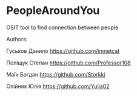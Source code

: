 # PeopleAroundYou
OSIT tool to find connection between people

Authors:

Гуськов Данило https://github.com/imnetcat

Поліщук Степан https://github.com/Professor108

Маїк Богдан https://github.com/Storkki

Олійник Юлія https://github.com/Yulia02
